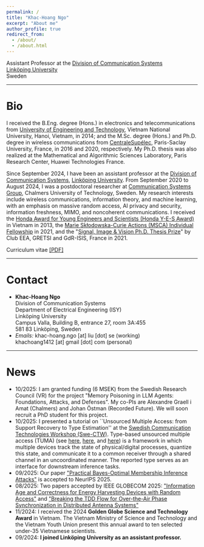```yaml
---
permalink: /
title: "Khac-Hoang Ngo"
excerpt: "About me"
author_profile: true
redirect_from: 
  - /about/
  - /about.html
---
```


Assistant Professor at the [Division of Communication Systems](https://liu.se/en/organisation/liu/isy/ks)\
[Linköping University](https://liu.se/en)\
Sweden

---
# Bio

I received the B.Eng. degree (Hons.) in electronics and telecommunications from [University of Engineering and Technology](https://uet.vnu.edu.vn/), Vietnam National University, Hanoi, Vietnam, in 2014; and the M.Sc. degree (Hons.) and Ph.D. degree in wireless communications from [CentraleSupélec](https://www.centralesupelec.fr/), Paris-Saclay University, France, in 2016 and 2020, respectively. My Ph.D. thesis was also realized at the Mathematical and Algorithmic Sciences Laboratory, Paris Research Center, Huawei Technologies France. 

Since September 2024, I have been an assistant professor at the [Division of Communication Systems](https://liu.se/en/organisation/liu/isy/ks), [Linköping University](https://liu.se/en). From September 2020 to August 2024, I was a postdoctoral researcher at [Communication Systems Group](https://www.chalmers.se/en/departments/e2/research/Communication-systems/Pages/Communication-Systems.aspx), Chalmers University of Technology, Sweden. My research interests include wireless communications, information theory, and machine learning, with an emphasis on massive random access, AI privacy and security, information freshness, MIMO, and noncoherent communications. I received the [Honda Award for Young Engineers and Scientists (Honda Y-E-S Award)](https://www.hondafoundation.jp/yes/index_en/119) in Vietnam in 2013, the [Marie Skłodowska-Curie Actions (MSCA) Individual Fellowship](https://cordis.europa.eu/project/id/101022113) in 2021, and the "[Signal, Image & Vision Ph.D. Thesis Prize](http://gretsi.fr/prix-de-these2021/resultats.php)" by Club EEA, GRETSI and GdR-ISIS, France in 2021. 

Curriculum vitae [[PDF]](http://khachoang1412.github.io/files/CV_HoangNgo.pdf)

---
# Contact

* **Khac-Hoang Ngo** \
Division of Communication Systems \
Department of Electrical Engineering (ISY) \
Linköping University \
Campus Valla, Building B, entrance 27, room 3A:455 \
581 83 Linköping, Sweden
* *Emails:* khac-hoang.ngo [at] liu [dot] se (working) \
          khachoang1412 [at] gmail [dot] com (personal)

---
# News
* 10/2025: I am granted funding (6 MSEK) from the Swedish Research Council (VR) for the project "Memory Poisoning in LLM Agents: Foundations, Attacks, and Defenses". My co-PIs are Alexandre Graell i Amat (Chalmers) and Johan Östman (Recorded Future). We will soon recruit a PhD student for this project.
* 10/2025: I presented a tutorial on ``Unsourced Multiple Access: from Support Recovery to Type Estimation'' at the [Swedish Communication Technologies Workshop (Swe-CTW)](https://site.ieee.org/swe-ctw/tutorials/). Type-based unsourced multiple access (TUMA) (see [here](https://arxiv.org/pdf/2404.19552), [here](https://arxiv.org/pdf/2504.19954), and [here](https://arxiv.org/pdf/2504.19916)) is a framework in which multiple devices track the state of physical/digital processes, quantize this state, and communicate it to a common receiver through a shared channel in an uncoordinated manner. The reported type serves as an interface for downstream inference tasks.
* 09/2025: Our paper ["Practical Bayes-Optimal Membership Inference Attacks"](https://arxiv.org/pdf/2505.24089) is accepted to NeurIPS 2025.
* 08/2025: Two papers accepted by IEEE GLOBECOM 2025: ["Information Age and Correctness for Energy Harvesting Devices with Random Access"](https://arxiv.org/pdf/2501.14522) and ["Breaking the TDD Flow for Over-the-Air Phase
Synchronization in Distributed Antenna Systems"](https://arxiv.org/pdf/2504.11411)
* 11/2024: I received the 2024 **Golden Globe Science and Technology Award** in Vietnam. The Vietnam Ministry of Science and Technology and the Vietnam Youth Union present this annual award to ten selected under-35 Vietnamese scientists.
* 09/2024: **I joined Linköping University as an assistant professor.**
<!--- * 05/2024: Our paper [Secure Aggregation is Not Private Against Membership Inference Attacks](https://arxiv.org/pdf/2403.17775) is accepted to the European Conference on Machine Learning.
* 04/2024: I visited Prof. Petar Popovski at Aalborg University, Denmark. Lots of fruitful discussion!
* 09/2023: I participated in the final outreach event of the European H2020 project INCOMING (INnovation and excellence in massive-scale COMmunications and information processING) in Novi Sad and Belgrade, Serbia
* 08/2023: Our paper [Age of Information in Slotted ALOHA With Energy Harvesting](https://research.chalmers.se/publication/537484/file/537484_Fulltext.pdf) is accepted to IEEE Globecom 2023
* 05/2023: We are looking for a [PhD candidate in privacy-preserving federated learning.](https://www.chalmers.se/en/about-chalmers/work-with-us/vacancies/?rmpage=job&rmjob=11750&rmlang=UK)
* 04/2023: Two papers accepted to the IEEE Statistical Signal Processing (SSP) Workshop 2023: *Joint Communications and Sensing Design for Multi-Carrier MIMO Systems* and *Sparse Bayesian Learning with Atom Refinement for mmWave MIMO Channel Estimation*
* 03/2023: Our proposal *Theory for the Privacy-Security Trade-off in Federated Learning* for a PhD student project has been accepted by [Wallenberg AI, Autonomous Systems and Software Program (WASP).](https://wasp-sweden.org/)
* 02/2023: Our paper *Unsourced Multiple Access With Common Alarm Messages: Network Slicing for Massive and Critical IoT* was submitted to IEEE Transactions on Communications. A preprint can be found [here.](https://arxiv.org/pdf/2302.11026.pdf)
* 02/2023: Our paper *Unsourced Multiple Access With Random User Activity* is accepted to IEEE Transactions on Information Theory. A preprint can be found [here.](https://arxiv.org/pdf/2202.06365.pdf)
<!--- * 01/2023: I attended the [Zugspite Workshop on Communications](http://zugspitzeworkshop.com/), Germany, and gave a talk on *Unsourced Multiple Access with Common Alarm Messages: Network Slicing for Massive and Critical IoT.*
<!--- * 09/2022: I attended the 9th Heidelberg Laureate Forum (HLF). See an [interview in the spotlight of the HLF.](https://scilogs.spektrum.de/hlf/hlff-spotlight-9th-hlf-2/) -->
<!--- * 02/2022: [Our new paper *Unsourced Multiple Access With Random User Activity*](https://khachoang1412.github.io/news-post/UMA-random-user-activity/) -->
<!--- * 01/2022: [Matlab routines for our paper *Age of Information in Prioritized Random Access*](https://khachoang1412.github.io/news-post/matlab-AoI-Asilomar-paper/)-->
<!--- * 02/2022: [Recorded videos of my presentations in 2021](https://khachoang1412.github.io/news-post/presentation-video-2021/)-->
<!--- * 01/2021: [Thesis prize awarded by CentraleSupélec Foundation](https://khachoang1412.github.io/news-post/thesis-prize-impact-science/)-->
<!--- * 10/2021: [My MSCA project LANTERN starts](https://khachoang1412.github.io/news-post/lantern-starts/)-->

